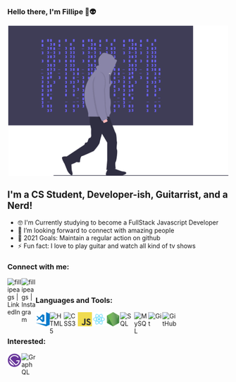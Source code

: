 ### Hello there, I'm Fillipe 👋👽

<p align="center">
  <img  align="center" src="wallpaper.svg"  width="500" />
</p>

## I'm a CS Student, Developer-ish, Guitarrist, and a Nerd!
- 🤓 I'm Currently studying to become a FullStack Javascript Developer
- 👯 I’m looking forward to connect with amazing people 
- 🥅 2021 Goals: Maintain a regular action on github 
- ⚡ Fun fact: I love to play guitar and watch all kind of tv shows 

### Connect with me:

[<img align="left" alt="fillipeags | LinkedIn" width="32px" src="https://img.icons8.com/color/48/000000/linkedin.png" />][linkedin]
[<img align="left" alt="fillipeags | Instagram" width="32px" src="https://img.icons8.com/fluent/48/000000/instagram-new.png" />][instagram]

<br />

### Languages and Tools:

<img align="left" alt="Visual Studio Code" width="32px" src="https://raw.githubusercontent.com/github/explore/80688e429a7d4ef2fca1e82350fe8e3517d3494d/topics/visual-studio-code/visual-studio-code.png" />

<img align="left" alt="HTML5" width="32px" src="https://img.icons8.com/color/48/000000/html-5.png"/>

<img align="left" alt="CSS3" width="32px" src="https://img.icons8.com/color/48/000000/css3.png"/>

<img align="left" alt="JavaScript" width="32px" src="https://raw.githubusercontent.com/github/explore/80688e429a7d4ef2fca1e82350fe8e3517d3494d/topics/javascript/javascript.png"/>

<img align="left" alt="React" width="32px" src="https://raw.githubusercontent.com/github/explore/80688e429a7d4ef2fca1e82350fe8e3517d3494d/topics/react/react.png" />

<img align="left" alt="Node.js" width="32px" src="https://raw.githubusercontent.com/github/explore/80688e429a7d4ef2fca1e82350fe8e3517d3494d/topics/nodejs/nodejs.png" />

<img align="left" alt="SQL" width="32px" src="https://img.icons8.com/dusk/50/000000/database-restore.png" />

<img align="left" alt="MySQL" width="32px" src="https://img.icons8.com/nolan/64/mysql.png" />

<img align="left" alt="Git" width="32px" src="https://img.icons8.com/color/48/000000/git.png" />

<img align="left" alt="GitHub" width="32px" src="https://img.icons8.com/nolan/64/github.png" />

<br />
<br />


### Interested:

<img align="left" alt="Gatsby" width="32px" src="https://raw.githubusercontent.com/github/explore/e94815998e4e0713912fed477a1f346ec04c3da2/topics/gatsby/gatsby.png" />
<img align="left" alt="GraphQL" width="32px" src="https://img.icons8.com/color/48/000000/graphql.png" />

<br />
<br />


[instagram]: https://instagram.com/fillipeags
[linkedin]: https://linkedin.com/in/fillipeags
